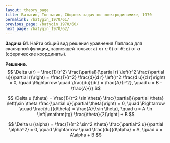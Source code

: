 ```yaml
---
layout: theory_page
title: Батыгин, Топтыгин, Сборник задач по электродинамике, 1970
permalink: /batygin_1970/61/
previous_page: /batygin_1970/60/
next_page: /batygin_1970/62/
---
```


**Задача 61**. Найти общий вид решения уравнения Лапласа для скалярной функции, зависящей только: а) от $r$; б) от $\theta$; в) от $\alpha$ (сферические координаты).

**Решение**. 
$$
\Delta u(r) = \frac{1}{r^2} \frac{\partial}{\partial r} \left(r^2 \frac{\partial u}{\partial r}\right) =  \frac{1}{r^2} \frac{d}{d r} \left(r^2 \frac{d u}{d r}\right) = 0, \quad \Rightarrow \quad \frac{du}{dr} = \frac{A}{r^2},  \quad u = B - \frac{A}{r}
$$

$$
\Delta u (\theta) = \frac{1}{r^2 \sin \theta} \frac{\partial}{\partial \theta} \left(\sin \theta \frac{\partial u}{\partial \theta}\right) = 0, \quad \Rightarrow \quad \frac{du}{d\theta} = \frac{A}{\sin \theta},  \quad u = A \ln \left|\mathrm{tg} \frac{\theta}{2}\right| + B
$$

$$
\Delta u (\alpha) = \frac{1}{r^2 \sin^2 \theta} \frac{\partial^2 u}{\partial \alpha^2} = 0, \quad \Rightarrow \quad \frac{du}{d\alpha} = A, \quad u = A\alpha + B
$$

 

